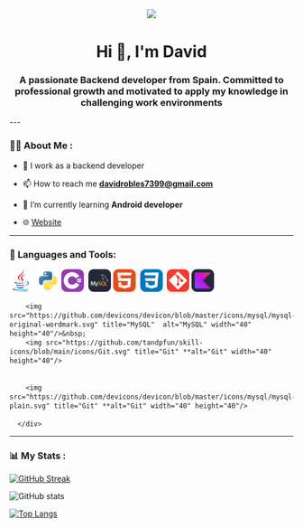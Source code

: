 <div id="header" align="center">
    <img src="https://media.giphy.com/media/QZkpIdieotn3i/giphy.gif" width="200" />
    <h1 align="center">Hi 👋, I'm David</h1>
    <h3 align="center">A passionate Backend developer from Spain. Committed to professional growth and motivated to apply my knowledge in challenging work environments</h3>
</div>
---

### 👨‍💻 About Me :

- 📝 I work as a backend developer

- 📫 How to reach me **davidrobles7399@gmail.com**

- 🌱 I’m currently learning **Android developer**

- 🌐 [Website](https://www.davidrobles.com)
---


<div align="left">
    <h3>🔨 Languages and Tools:</h3>
    <div>
        <img src="https://github.com/devicons/devicon/blob/master/icons/java/java-original.svg" title="Java" alt="Java" width="40" height="40"/>&nbsp;
        <img src="https://github.com/devicons/devicon/blob/master/icons/python/python-original.svg" title="Python" **alt="Python" width="40" height="40"/>
        <img src="https://github.com/tandpfun/skill-icons/blob/main/icons/CS.svg" title="C#"  alt="C#" width="40" height="40"/>&nbsp
        <img src="https://github.com/tandpfun/skill-icons/blob/main/icons/MySQL-Dark.svg" title="Kotlin" **alt="Kotlin" width="40" height="40"/>
        <img src="https://github.com/tandpfun/skill-icons/blob/main/icons/HTML.svg" title="HTML5" alt="HTML" width="40" height="40"/>&nbsp;
        <img src="https://github.com/tandpfun/skill-icons/blob/main/icons/CSS.svg"  title="CSS3" alt="CSS" width="40" height="40"/>&nbsp;
        <img src="https://github.com/tandpfun/skill-icons/blob/main/icons/Git.svg" title="Git" **alt="Git" width="40" height="40"/>
        <img src="https://github.com/tandpfun/skill-icons/blob/main/icons/Kotlin-Dark.svg" title="Kotlin" **alt="Kotlin" width="40" height="40"/>
        
        
        
        
        <img src="https://github.com/devicons/devicon/blob/master/icons/mysql/mysql-original-wordmark.svg" title="MySQL"  alt="MySQL" width="40" height="40"/>&nbsp;
        <img src="https://github.com/tandpfun/skill-icons/blob/main/icons/Git.svg" title="Git" **alt="Git" width="40" height="40"/>
        
        
        <img src="https://github.com/devicons/devicon/blob/master/icons/mysql/mysql-plain.svg" title="Git" **alt="Git" width="40" height="40"/>
        
      </div>
</div>

---

### 📊 My Stats :

[![GitHub Streak](http://github-readme-streak-stats.herokuapp.com?user=YouDevs&theme=onedark)](https://git.io/streak-stats)

![GitHub stats](https://github-readme-stats.vercel.app/api?username=YouDevs&show_icons=true&theme=radical)

[![Top Langs](https://github-readme-stats.vercel.app/api/top-langs/?username=YouDevs&theme=tokyonight)](https://github.com/anuraghazra/github-readme-stats)
